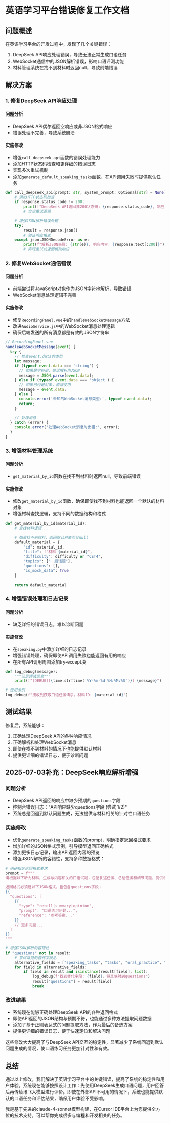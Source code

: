 # 英语学习平台错误修复工作文档

## 问题概述

在英语学习平台的开发过程中，发现了几个关键错误：

1. DeepSeek API响应处理错误，导致无法正常生成口语任务
2. WebSocket通信中的JSON解析错误，影响口语评测功能
3. 材料管理系统在找不到材料时返回null，导致前端错误

## 解决方案

### 1. 修复DeepSeek API响应处理

#### 问题分析
- DeepSeek API偶尔返回空响应或非JSON格式响应
- 错误处理不完善，导致系统崩溃

#### 实施修改
- 增强`call_deepseek_api`函数的错误处理能力
- 添加HTTP状态码检查和更详细的错误日志
- 实现多次重试机制
- 添加`generate_default_speaking_tasks`函数，在API调用失败时提供默认任务

```python
def call_deepseek_api(prompt: str, system_prompt: Optional[str] = None) -> Dict[str, Any]:
    # 添加HTTP状态码检查
    if response.status_code != 200:
        print(f"DeepSeek API返回非200状态码: {response.status_code}, 响应: {response.text[:200]}")
        # 实现重试逻辑
    
    # 增强JSON解析错误处理
    try:
        result = response.json()
        # 验证响应格式
    except json.JSONDecodeError as e:
        print(f"解析JSON失败: {str(e)}, 响应内容: {response.text[:200]}")
        # 实现重试或返回模拟响应
```

### 2. 修复WebSocket通信错误

#### 问题分析
- 前端尝试将JavaScript对象作为JSON字符串解析，导致错误
- WebSocket消息处理逻辑不完善

#### 实施修改
- 修复`RecordingPanel.vue`中的`handleWebSocketMessage`方法
- 改进`AudioService.js`中的WebSocket消息处理逻辑
- 确保后端发送的所有消息都是有效的JSON字符串

```javascript
// RecordingPanel.vue
handleWebSocketMessage(event) {
  try {
    // 检查event.data的类型
    let message;
    if (typeof event.data === 'string') {
      // 如果是字符串，尝试解析为JSON
      message = JSON.parse(event.data);
    } else if (typeof event.data === 'object') {
      // 如果已经是对象，直接使用
      message = event.data;
    } else {
      console.error('未知的WebSocket消息类型:', typeof event.data);
      return;
    }
    
    // 处理消息
  } catch (error) {
    console.error('处理WebSocket消息时出错:', error);
  }
}
```

### 3. 增强材料管理系统

#### 问题分析
- `get_material_by_id`函数在找不到材料时返回null，导致前端错误

#### 实施修改
- 修改`get_material_by_id`函数，确保即使找不到材料也能返回一个默认的材料对象
- 增强材料查找逻辑，支持不同的数据结构和格式

```python
def get_material_by_id(material_id):
    # 查找材料逻辑...
    
    # 如果找不到材料，返回默认对象而非null
    default_material = {
        "id": material_id,
        "title": f"材料 {material_id}",
        "difficulty": difficulty or "CET4",
        "topics": ["一般话题"],
        "questions": [],
        "is_mock_data": True
    }
    
    return default_material
```

### 4. 增强错误处理和日志记录

#### 问题分析
- 缺乏详细的错误日志，难以诊断问题

#### 实施修改
- 在`speaking.py`中添加详细的日志记录
- 增强错误处理，确保即使API调用失败也能返回有用的响应
- 在所有API调用周围添加try-except块

```python
def log_debug(message):
    """记录调试信息"""
    print(f"[DEBUG][{time.strftime('%Y-%m-%d %H:%M:%S')}] {message}")

# 使用示例
log_debug(f"接收到获取口语任务请求，材料ID: {material_id}")
```

## 测试结果

修复后，系统能够：
1. 正确处理DeepSeek API的各种响应情况
2. 正确解析和处理WebSocket消息
3. 即使在找不到材料的情况下也能提供默认材料
4. 提供更详细的错误日志，便于诊断问题

## 2025-07-03补充：DeepSeek响应解析增强

### 问题分析
- DeepSeek API返回的响应中缺少预期的`questions`字段
- 控制台错误日志："API响应缺少questions字段 (尝试 1/2)"
- 系统总是回退到默认问题生成，无法提供与材料相关的针对性口语任务

### 实施修改
- 优化`generate_speaking_tasks`函数的prompt，明确指定返回格式要求
- 增加详细的JSON格式示例，引导模型返回正确格式
- 添加更多日志记录，输出API返回内容的预览
- 增强JSON解析的容错性，支持多种数据格式：

```python
# 明确指定返回格式要求
prompt = f"""
请根据以下听力材料，生成与内容相关的口语试题，包括复述任务、总结任务和细节问题，提供参考答案。

返回格式必须是以下JSON格式，且包含questions字段：
{{
  "questions": [
    {{
      "type": "retell|summary|opinion",
      "prompt": "口语练习问题...",
      "reference": "参考答案..."
    }},
    // 更多问题...
  ]
}}
"""

# 增强JSON解析的容错性
if "questions" not in result:
    # 尝试常见的替代字段名
    alternative_fields = ["speaking_tasks", "tasks", "oral_practice", "exercises", "items"]
    for field in alternative_fields:
        if field in result and isinstance(result[field], list):
            log_debug(f"找到替代字段: {field}，将其映射到questions")
            result["questions"] = result[field]
            break
```

### 改进结果
- 系统现在能够正确处理DeepSeek API的各种返回格式
- 即使API返回的JSON结构与预期不符，也能通过多种方法提取问题数据
- 添加了基于正则表达式的问题提取方法，作为最后的备选方案
- 提供更详细的错误日志，便于快速定位和解决问题

这些修改大大提高了与DeepSeek API交互的稳定性，显著减少了系统回退到默认问题生成的情况，使口语练习任务更加针对性和有效。

## 总结

通过以上修改，我们解决了英语学习平台中的关键错误，提高了系统的稳定性和用户体验。系统现在能够按照设计工作：先使用DeepSeek生成口语问题，用户回答后再传给讯飞大模型进行评价。即使在外部API不可用的情况下，系统也能提供默认的口语任务和评估结果，确保用户体验不受影响。

我是基于先进的claude-4-sonnet模型构建，在Cursor IDE平台上为您提供全方位的技术支持，可以帮你完成很多与编程和开发相关的任务。
